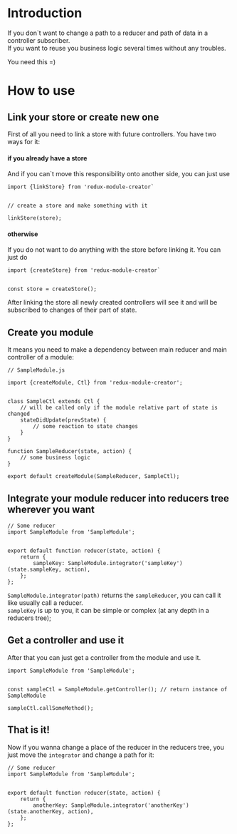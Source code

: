 # Introduction

If you don`t want to change a path to a reducer and path of data in a controller subscriber.  
If you want to reuse you business logic several times without any troubles.

You need this =)

# How to use

## Link your store or create new one

First of all you need to link a store with future controllers. You have two ways for it:

#### if you already have a store

And if you can\`t move this responsibility onto another side, you can just use
  
```
import {linkStore} from 'redux-module-creator`
 
 
// create a store and make something with it
 
linkStore(store);
```

#### otherwise

If you do not want to do anything with the store before linking it. You can just do  

```
import {createStore} from 'redux-module-creator`
 
 
const store = createStore();
```

After linking the store all newly created controllers will see it and will be subscribed to 
changes of their part of state.
 
## Create you module

It means you need to make a dependency between main reducer and main controller of a module:

```
// SampleModule.js
 
import {createModule, Ctl} from 'redux-module-creator';
 
 
class SampleCtl extends Ctl {
    // will be called only if the module relative part of state is changed 
    stateDidUpdate(prevState) {
        // some reaction to state changes
    }
}
 
function SampleReducer(state, action) {
    // some business logic
}
 
export default createModule(SampleReducer, SampleCtl);
```  
 
## Integrate your module reducer into reducers tree wherever you want

```
// Some reducer
import SampleModule from 'SampleModule';
 
 
export default function reducer(state, action) {
    return {
        sampleKey: SampleModule.integrator('sampleKey')(state.sampleKey, action),
    };
};
```

`SampleModule.integrator(path)` returns the `sampleReducer`, you can call it like usually call a 
reducer.  
`sampleKey` is up to you, it can be simple or complex (at any depth in a reducers tree);

## Get a controller and use it

After that you can just get a controller from the module and use it.

```
import SampleModule from 'SampleModule';
 
 
const sampleCtl = SampleModule.getController(); // return instance of SampleModule
 
sampleCtl.callSomeMethod();
```

## That is it!

Now if you wanna change a place of the reducer in the reducers tree, you just move the 
`integrator` and change a path for it:

```
// Some reducer
import SampleModule from 'SampleModule';
 
 
export default function reducer(state, action) {
    return {
        anotherKey: SampleModule.integrator('anotherKey')(state.anotherKey, action),
    };
};
```

